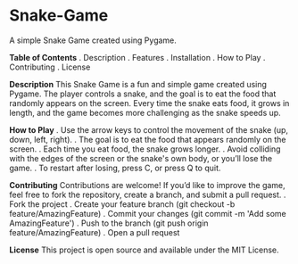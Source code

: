 # Snake-Game
A simple Snake Game created using Pygame.

**Table of Contents**
. Description
. Features
. Installation
. How to Play
. Contributing
. License

**Description**
This Snake Game is a fun and simple game created using Pygame. The player controls a snake, and the goal is to eat the food that randomly appears on the screen. Every time the snake eats food, it grows in length, and the game becomes more challenging as the snake speeds up.

**How to Play**
. Use the arrow keys to control the movement of the snake (up, down, left, right).
. The goal is to eat the food that appears randomly on the screen.
. Each time you eat food, the snake grows longer.
. Avoid colliding with the edges of the screen or the snake's own body, or you’ll lose the game.
. To restart after losing, press C, or press Q to quit.

**Contributing**
Contributions are welcome! If you’d like to improve the game, feel free to fork the repository, create a branch, and submit a pull request.
. Fork the project
. Create your feature branch (git checkout -b feature/AmazingFeature)
. Commit your changes (git commit -m 'Add some AmazingFeature')
. Push to the branch (git push origin feature/AmazingFeature)
. Open a pull request

**License**
This project is open source and available under the MIT License.
